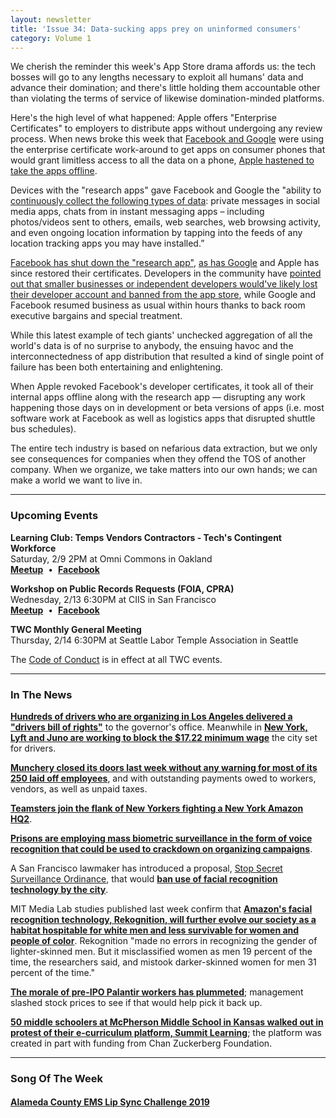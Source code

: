 ```yaml
---
layout: newsletter
title: 'Issue 34: Data-sucking apps prey on uninformed consumers'
category: Volume 1
---
```


<!-- Content imported from: https://us11.campaign-archive.com/?e=dbff030191&u=194e57c175176cfd13007a197&id=a0cb71c5c3 -->

We cherish the reminder this week's App Store drama affords us: the tech bosses will go to any lengths necessary to exploit all humans'&nbsp;data and advance their domination; and there's little holding them accountable other than violating the terms of service of likewise domination-minded platforms.

<!--excerpt-->
  
Here's the high level of what happened: Apple offers "Enterprise Certificates" to employers to distribute apps without undergoing any review process. When news broke this week that [Facebook and Google](https://techcrunch.com/2019/01/30/googles-also-peddling-a-data-collector-through-apples-back-door/) were using the enterprise certificate work-around to get apps on consumer phones that would grant limitless access to all the data on a phone, [Apple hastened to take the apps offline](https://www.theverge.com/2019/1/30/18203551/apple-facebook-blocked-internal-ios-apps).  
  
Devices with the "research apps" gave Facebook and Google the&nbsp;"ability to [continuously collect the following types of data](https://techcrunch.com/2019/01/29/facebook-project-atlas/): private messages in social media apps, chats from in instant messaging apps – including photos/videos sent to others, emails, web searches, web browsing activity, and even ongoing location information by tapping into the feeds of any location tracking apps you may have installed.”&nbsp;  
  
[Facebook has shut&nbsp;down the "research app"](https://www.theverge.com/facebook/2019/1/30/18203349/facebook-research-app-apple-shutdown),&nbsp;[as has Google](https://www.theverge.com/2019/1/30/18204064/apple-google-monitoring-phone-usage-screenwise-meter)&nbsp;and Apple has since restored their certificates. Developers in the community have [pointed out that smaller businesses or independent developers would've likely lost their developer account and banned from the app store](https://twitter.com/marcoarment/status/1090632018159910912), while Google and Facebook resumed business as usual within hours thanks to back room executive bargains and special treatment.  
  
While this latest example of tech giants'&nbsp;unchecked aggregation&nbsp;of all the world's data is of no surprise to anybody, the ensuing havoc and the interconnectedness of app&nbsp;distribution that resulted a kind of single point of failure has been both entertaining and enlightening.  
  
When Apple revoked Facebook's developer certificates, it took all of their internal apps offline along with the research app — disrupting any work happening those days on in development or beta versions of apps (i.e. most software work at Facebook as well as logistics apps that disrupted shuttle bus schedules).  

The entire tech industry is based on nefarious data extraction, but we only see consequences for companies when they offend the TOS of another company. When we organize, we take matters into our own hands;&nbsp;we can make a world we want to live in.

***

###  Upcoming Events

 **Learning Club: Temps Vendors Contractors - Tech's Contingent Workforce**  
Saturday, 2/9 2PM at Omni Commons in Oakland  
[**Meetup**](https://www.meetup.com/Tech-Workers-Coalition/events/258459822/)&nbsp; •&nbsp; [**Facebook**](https://www.facebook.com/events/1119311634945128/)  
  
**Workshop on Public Records Requests (FOIA, CPRA)**  
Wednesday, 2/13 6:30PM at CIIS in San Francisco  
[**Meetup**](https://www.meetup.com/Tech-Workers-Coalition/events/258480728/)&nbsp; •&nbsp; [**Facebook**](https://www.facebook.com/events/2131655666915765/)  
  
**TWC Monthly General Meeting**  
Thursday, 2/14 6:30PM at Seattle Labor Temple Association in Seattle

The [Code of Conduct](https://techworkerscoalition.org/community-guide/) is in effect at all TWC events.

***

###  In The News

[**Hundreds of drivers who are organizing in Los Angeles delivered a "drivers bill of rights"**](https://abc7.com/traffic/rideshare-drivers-hoping-to-unionize-force-companies-to-improve-pay/5113751/) to the governor's office. Meanwhile in [**New York, Lyft and Juno are working to block the $17.22 minimum wage**](https://www.bloomberg.com/news/articles/2019-01-30/juno-sues-to-block-minimum-pay-rule-for-ride-share-drivers) the city set for drivers.  
  
[**Munchery closed its doors last week without any warning for most of its 250 laid off employees**](https://sf.eater.com/2019/1/28/18201398/munchery-employee-class-action-lawsuit-san-francisco), and with outstanding payments owed to workers, vendors, as well as unpaid taxes.  
  
[**Teamsters join the flank of New Yorkers fighting a New York Amazon HQ2**](https://gizmodo.com/teamsters-join-coalition-against-hq2-as-amazon-doubles-1832206048).  
  
[**Prisons are employing&nbsp;mass biometric surveillance in the form of voice recognition that could be used to crackdown on organizing campaigns**](https://theintercept.com/2019/01/30/prison-voice-prints-databases-securus/).  
  
A San Francisco lawmaker has introduced a proposal, [Stop Secret Surveillance Ordinance](https://cdn.vox-cdn.com/uploads/chorus_asset/file/13723917/ORD__Acquisition_of_Surveillance_Technology.pdf), that would [**ban use of facial recognition technology by the city**](https://gizmodo.com/san-francisco-lawmaker-moves-to-ban-citys-use-of-face-r-1832198883).  
  
MIT Media Lab studies published last week confirm that [**Amazon's facial recognition technology, Rekognition, will further evolve our society as a habitat hospitable for white men and less survivable for women and people of color**](https://www.nytimes.com/2019/01/24/technology/amazon-facial-technology-study.html). Rekognition "made no errors in recognizing the gender of lighter-skinned men. But it misclassified women as men 19 percent of the time, the researchers said, and mistook darker-skinned women for men 31 percent of the time."  
  
[**The morale of pre-IPO Palantir workers has plummeted**](https://www.bloomberg.com/news/articles/2019-01-31/palantir-slashes-its-own-stock-price-in-a-bid-to-boost-morale); management slashed stock prices to see if that would help pick it back up.  
  
[**50 middle schoolers at McPherson Middle School in Kansas walked out in protest of their e-curriculum platform, Summit Learning**](https://www.mcphersonsentinel.com/news/20190130/mms-students-stage-walkout-to-protest-summit); the platform was created in part with funding from Chan Zuckerberg Foundation.

***

### Song Of The Week

#### [**Alameda County EMS Lip Sync Challenge 2019**](https://www.youtube.com/watch?v=EObLWBNgem4)
